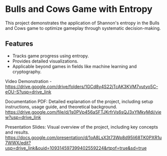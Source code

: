 # Bulls and Cows Game with Entropy
This project demonstrates the application of Shannon's entropy in the Bulls and Cows game to optimize gameplay through systematic decision-making.
## Features
- Tracks game progress using entropy.
- Provides detailed visualizations.
- Applicable beyond games in fields like machine learning and cryptography.

Video Demonstration - https://drive.google.com/drive/folders/1GCd8y4S22jTcAK3KVM7vutyo5C-eOU-S?usp=drive_link


Documentation PDF: Detailed explanation of the project, including setup instructions, usage guide, and theoretical background. https://drive.google.com/file/d/1s0PVp456aSFTJKrfrVs6sQJ3xYMkyMdi/view?usp=drive_link


Presentation Slides: Visual overview of the project, including key concepts and results. https://docs.google.com/presentation/d/1oA8LsX3t73Wp8d95li68TK0PXR1u7WWX/edit?usp=drive_link&ouid=109314597399402559224&rtpof=true&sd=true
